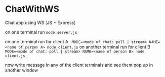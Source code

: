 # ChatWithWS

Chat app using WS [JS + Express]

on one terminal run ```node server.js```

on one terminal run for client A
``` MODE=<mode of chat: poll | stream> NAME=<name of person A> node client.js```
on another terminal run for client B
``` MODE=<mode of chat: poll | stream> NAME=<name of person B> node client.js```

now write message in any of the client terminals and see them pop up in another window
